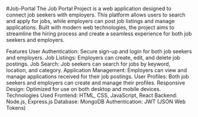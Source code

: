 #Job-Portal
The Job Portal Project is a web application designed to connect job seekers with employers. This platform allows users to search and apply for jobs, while employers can post job listings and manage applications. Built with modern web technologies, the project aims to streamline the hiring process and create a seamless experience for both job seekers and employers.

Features
User Authentication: Secure sign-up and login for both job seekers and employers.
Job Listings: Employers can create, edit, and delete job postings.
Job Search: Job seekers can search for jobs by keyword, location, and category.
Application Management: Employers can view and manage applications received for their job postings.
User Profiles: Both job seekers and employers can create and manage their profiles.
Responsive Design: Optimized for use on both desktop and mobile devices.
Technologies Used
Frontend: HTML, CSS, JavaScript, React
Backend: Node.js, Express.js
Database: MongoDB
Authentication: JWT (JSON Web Tokens)
